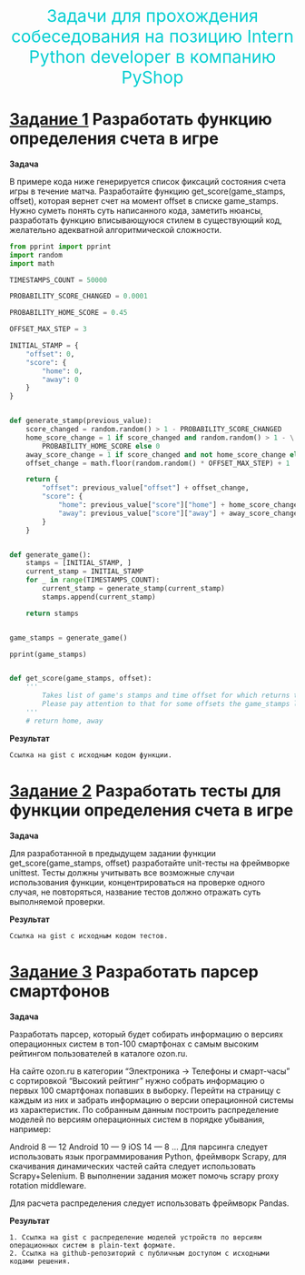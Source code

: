 
<p align="center" style="font-size:30px">
    <font color="#00CED1">
    Задачи для прохождения собеседования на позицию Intern Python developer в компанию PyShop
    </font>
</p>


# [**Задание 1**](task-1.py) Разработать функцию определения счета в игре

**Задача**

В примере кода ниже генерируется список фиксаций состояния счета игры в течение матча.
Разработайте функцию get_score(game_stamps, offset), которая вернет счет на момент offset в списке game_stamps.
Нужно суметь понять суть написанного кода, заметить нюансы, разработать функцию вписывающуюся стилем в существующий код, желательно адекватной алгоритмической сложности.

```python
from pprint import pprint
import random
import math

TIMESTAMPS_COUNT = 50000

PROBABILITY_SCORE_CHANGED = 0.0001

PROBABILITY_HOME_SCORE = 0.45

OFFSET_MAX_STEP = 3

INITIAL_STAMP = {
    "offset": 0,
    "score": {
        "home": 0,
        "away": 0
    }
}


def generate_stamp(previous_value):
    score_changed = random.random() > 1 - PROBABILITY_SCORE_CHANGED
    home_score_change = 1 if score_changed and random.random() > 1 - \
        PROBABILITY_HOME_SCORE else 0
    away_score_change = 1 if score_changed and not home_score_change else 0
    offset_change = math.floor(random.random() * OFFSET_MAX_STEP) + 1

    return {
        "offset": previous_value["offset"] + offset_change,
        "score": {
            "home": previous_value["score"]["home"] + home_score_change,
            "away": previous_value["score"]["away"] + away_score_change
        }
    }


def generate_game():
    stamps = [INITIAL_STAMP, ]
    current_stamp = INITIAL_STAMP
    for _ in range(TIMESTAMPS_COUNT):
        current_stamp = generate_stamp(current_stamp)
        stamps.append(current_stamp)

    return stamps


game_stamps = generate_game()

pprint(game_stamps)


def get_score(game_stamps, offset):
    '''
        Takes list of game's stamps and time offset for which returns the scores for the home and away teams.
        Please pay attention to that for some offsets the game_stamps list may not contain scores.
    '''
    # return home, away
```

**Результат** 
    
    Ссылка на gist с исходным кодом функции.


# [**Задание 2**](task-2.py) Разработать тесты для функции определения счета в игре

**Задача**

Для разработанной в предыдущем задании функции get_score(game_stamps, offset) разработайте unit-тесты на фреймворке unittest.
Тесты должны учитывать все возможные случаи использования функции, концентрироваться на проверке одного случая, не повторяться, название тестов должно отражать суть выполняемой проверки.

**Результат** 
    
    Ссылка на gist с исходным кодом тестов.


# [**Задание 3**](task-3.py) Разработать парсер смартфонов 

**Задача**

Разработать парсер, который будет собирать информацию о версиях операционных систем в топ-100 смартфонах с самым высоким рейтингом пользователей в каталоге ozon.ru.

На сайте ozon.ru в категории “Электроника -> Телефоны и смарт-часы” с сортировкой “Высокий рейтинг” нужно собрать информацию о первых 100 смартфонах попавших в выборку. Перейти на страницу с каждым из них и забрать информацию о версии операционной системы из характеристик. По собранным данным построить распределение моделей по версиям операционных систем в порядке убывания, например:

Android 8 — 12
Android 10 — 9
iOS 14 — 8
…
Для парсинга следует использовать язык программирования Python, фреймворк Scrapy, для скачивания динамических частей сайта следует использовать Scrapy+Selenium. В выполнении задания может помочь scrapy proxy rotation middleware.

Для расчета распределения следует использовать фреймворк Pandas.

**Результат** 

    1. Ссылка на gist с распределение моделей устройств по версиям операционных систем в plain-text формате.
    2. Ссылка на github-репозиторий с публичным доступом с исходными кодами решения.